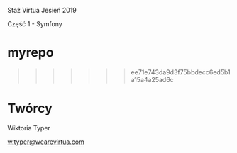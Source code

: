 
Staż Virtua Jesień 2019

Część 1 - Symfony

# myrepo
>>>>>>> ee71e743da9d3f75bbdecc6ed5b1a15a4a25ad6c

# Twórcy
Wiktoria Typer

w.typer@wearevirtua.com
